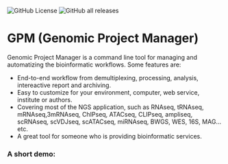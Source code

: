 ![GitHub License](https://img.shields.io/github/license/chaochungkuo/GPM)
![GitHub all releases](https://img.shields.io/github/downloads/chaochungkuo/GPM/total)

# GPM (Genomic Project Manager)

Genomic Project Manager is a command line tool for managing and automatizing the bioinformatic workflows. Some features are:
- End-to-end workflow from demultiplexing, processing, analysis, intereactive report and archiving.
- Easy to customize for your environment, computer, web service, institute or authors.
- Covering most of the NGS application, such as RNAseq, tRNAseq, mRNAseq,3mRNAseq, ChIPseq, ATACseq, CLIPseq, ampliseq, scRNAseq, scVDJseq, scATACseq, miRNAseq, BWGS, WES, 16S, MAG... etc.
- A great tool for someone who is providing bioinformatic services.

### A short demo:


